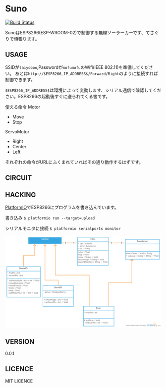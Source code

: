 Suno
====

[![Build Status](https://travis-ci.org/eliza0x/Suno.svg?branch=master)](https://travis-ci.org/eliza0x/Suno)

SunoはESP8266(ESP-WROOM-02)で制御する無線ソーラーカーです、てさぐりで頑張ります。

## USAGE

SSIDが`taiyoooo`,Passwordが`mofumofu`のWifi(IEEE 802.11)を準備してください。
あとは`http://$ESP8266_IP_ADDRESS$/Forward/Right`のように接続すれば制御できます。

`$ESP8266_IP_ADDRESS$`は環境によって変動します、シリアル通信で確認してください。ESP8266の起動後すぐに送られてくる筈です。

使える命令
Motor
- Move
- Stop

ServoMotor
- Right
- Center
- Left

それぞれの命令がURLにふくまれていればその通り動作するはずです。

## CIRCUIT


## HACKING

[PlatformIO](http://platformio.org/)でESP8266にプログラムを書き込んでいます。

書き込み
`$ platformio run --target=upload`

シリアルモニタに接続
`$ platformio serialports monitor`

![UML](https://raw.githubusercontent.com/eliza0x/Suno/master/UML.png)

## VERSION

0.0.1

## LICENCE

MIT LICENCE
